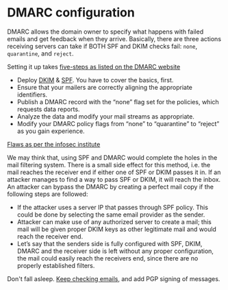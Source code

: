 # DMARC configuration

DMARC allows the domain owner to specify what happens with failed emails and get feedback when they arrive. 
Basically, there are three actions receiving servers can take if BOTH SPF and DKIM checks fail: `none`, `quarantine`, 
and `reject`.

Setting it up takes [five-steps as listed on the DMARC website](https://dmarc.org/overview/)

* Deploy [DKIM](../dkim/README.md) & [SPF](../spf/README.md). You have to cover the basics, first.
* Ensure that your mailers are correctly aligning the appropriate identifiers.
* Publish a DMARC record with the “none” flag set for the policies, which requests data reports.
* Analyze the data and modify your mail streams as appropriate.
* Modify your DMARC policy flags from “none” to “quarantine” to “reject” as you gain experience.

[Flaws as per the infosec institute](https://resources.infosecinstitute.com/topic/domain-based-message-authentication-reporting-and-conformance/)

We may think that, using SPF and DMARC would complete the holes in the mail filtering system. There is a small side effect for this method, i.e. the mail reaches the receiver end if either one of SPF or DKIM passes it in. If an attacker manages to find a way to pass SPF or DKIM, it will reach the inbox. An attacker can bypass the DMARC by creating a perfect mail copy if the following steps are followed:

* If the attacker uses a server IP that passes through SPF policy. This could be done by selecting the same email
provider as the sender.
* Attacker can make use of any authorized server to create a mail; this mail will be given proper DKIM keys as other 
legitimate mail and would reach the receiver end.
* Let’s say that the senders side is fully configured with SPF, DKIM, DMARC and the receiver side is left without any 
proper configuration, the mail could easily reach the receivers end, since there are no properly established filters.

Don't fall asleep. [Keep checking emails](data-mitigations:docs/email/check-mail), and add PGP signing of messages.





